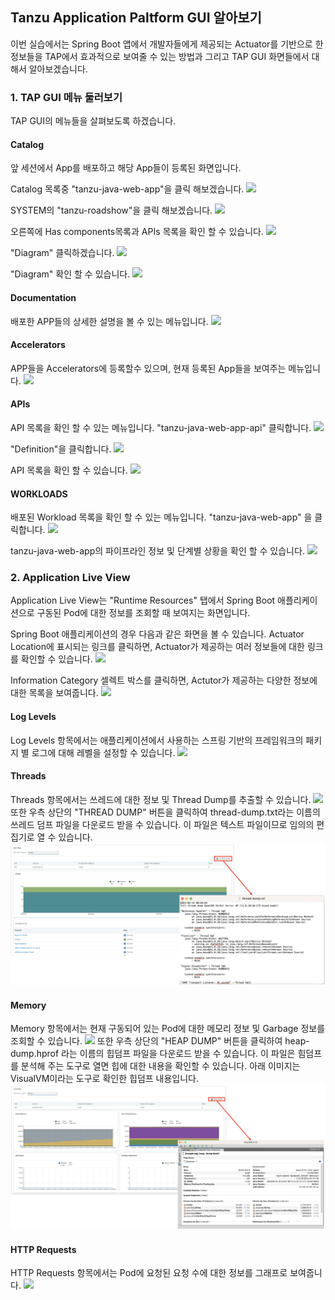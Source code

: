 ## Tanzu Application Paltform GUI 알아보기
이번 실습에서는 Spring Boot 앱에서 개발자들에게 제공되는 Actuator를 기반으로 한 정보들을 TAP에서 효과적으로 보여줄 수 있는 방법과 
그리고 TAP GUI 화면들에서 대해서 알아보겠습니다.


### 1. TAP GUI 메뉴 둘러보기
TAP GUI의 메뉴들을 살펴보도록 하겠습니다.

#### Catalog
앞 세션에서 App를 배포하고 해당 App들이 등록된 화면입니다.

Catalog 목록중 "tanzu-java-web-app"을 클릭 해보겠습니다.
![](../images/gui-01-01.png)

SYSTEM의 "tanzu-roadshow"을 클릭 해보겠습니다.
![](../images/gui-01-02.png)


오른쪽에 Has components목록과 APIs 목록을 확인 할 수 있습니다.
![](../images/gui-01-03.png)


"Diagram" 클릭하겠습니다.
![](../images/gui-01-04.png)


"Diagram" 확인 할 수 있습니다.
![](../images/gui-01-05.png)



#### Documentation
배포한 APP들의 상세한 설명을 볼 수 있는 메뉴입니다.
![](../images/gui-02.png)



#### Accelerators
APP들을  Accelerators에 등록할수 있으며, 현재 등록된 App들을 보여주는 메뉴입니다. 
![](../images/gui-03.png)



#### APIs
API 목록을 확인 할 수 있는 메뉴입니다.
"tanzu-java-web-app-api" 클릭합니다.
![](../images/gui-04.png)


"Definition"을 클릭합니다.
![](../images/gui-05.png)


API 목록을 확인 할 수 있습니다.
![](../images/gui-06.png)

#### WORKLOADS
배포된 Workload 목록을 확인 할 수 있는 메뉴입니다.
"tanzu-java-web-app" 을 클릭합니다.
![](../images/gui-07.png)


tanzu-java-web-app의 파이프라인  정보 및 단계별 상황을 확인 할 수 있습니다. 
![](../images/gui-08.png)



### 2. Application Live View
Application Live View는 "Runtime Resources" 탭에서 Spring Boot 애플리케이션으로 구동된 Pod에 대한 정보를 조회할 때 보여지는 화면입니다.

Spring Boot 애플리케이션의 경우 다음과 같은 화면을 볼 수 있습니다. Actuator Location에 표시되는 링크를 클릭하면, Actuator가 제공하는 여러 정보들에 대한 링크를 확인할 수 있습니다.
![](../images/alv-01.png)

Information Category 셀렉트 박스를 클릭하면, Actutor가 제공하는 다양한 정보에 대한 목록을 보여줍니다.
![](../images/alv-02.png)

#### Log Levels
Log Levels 항목에서는 애플리케이션에서 사용하는 스프링 기반의 프레임워크의 패키지 별 로그에 대해 레벨을 설정할 수 있습니다.
![](../images/alv-03.png)

#### Threads
Threads 항목에서는 쓰레드에 대한 정보 및 Thread Dump를 추출할 수 있습니다.
![](../images/alv-04.png)
또한 우측 상단의 "THREAD DUMP" 버튼을 클릭하여 thread-dump.txt라는 이름의 쓰레드 덤프 파일을 다운로드 받을 수 있습니다. 이 파일은 텍스트 파일이므로 임의의 편집기로 열 수 있습니다.
![](../images/alv-04-01.png)

#### Memory
Memory 항목에서는 현재 구동되어 있는 Pod에 대한 메모리 정보 및 Garbage 정보를 조회할 수 있습니다.
![](../images/alv-05.png)
또한 우측 상단의 "HEAP DUMP" 버튼을 클릭하여 heap-dump.hprof 라는 이름의 힙덤프 파일을 다운로드 받을 수 있습니다. 이 파일은 힘덤프를 분석해 주는 도구로 열면 힙에 대한 내용을 확인할 수 있습니다. 아래 이미지는 VisualVM이라는 도구로 확인한 힙덤프 내용입니다.
![](../images/alv-05-01.png)

#### HTTP Requests
HTTP Requests 항목에서는 Pod에 요청된 요청 수에 대한 정보를 그래프로 보여줍니다.
![](../images/alv-06.png)



